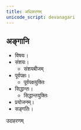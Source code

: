 ```yaml
---
title: अधिकरणम्
unicode_script: devanagari
---
```


## अङ्गानि
- विषयः। 
- संशयः। 
  - संशयबीजम्
- पूर्वपक्षः। 
  - पूर्वपक्षयुक्तिः
- सिद्धान्तः। 
  - सिद्धान्तयुक्तिः
- प्रयोजनम्। 
- सङ्गतिः। 

उदाहरणम्

